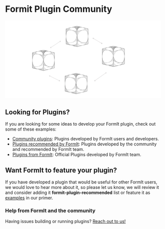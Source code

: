 # Formit Plugin Community

![](../../.gitbook/assets/C21.PNG)

## Looking for Plugins?

If you are looking for some ideas to develop your FormIt plugin, check out some of these examples:

* [Community plugins](https://github.com/topics/formit-plugin): Plugins developed by FormIt users and developers.
* [Plugins recommended by FormIt](https://github.com/search?q=org%3AFormIt3D+formit-plugin-recommended): Plugins developed by the community and recommended by FormIt team.
* [Plugins from FormIt](https://github.com/FormIt3D): Official Plugins developed by FormIt team.

## Want FormIt to feature your plugin?

If you have developed a plugin that would be useful for other FormIt users, we would love to hear more about it, so please let us know, we will review it and consider adding it **formit-plugin-recommended** list or feature it as [examples](./) in our primer.&#x20;



### Help from FormIt and the community

Having issues building or running plugins? [Reach out to us!](broken-reference)
